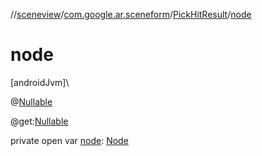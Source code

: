 //[sceneview](../../../index.md)/[com.google.ar.sceneform](../index.md)/[PickHitResult](index.md)/[node](node.md)

# node

[androidJvm]\

@[Nullable](https://developer.android.com/reference/kotlin/androidx/annotation/Nullable.html)

@get:[Nullable](https://developer.android.com/reference/kotlin/androidx/annotation/Nullable.html)

private open var [node](node.md): [Node](../../io.github.sceneview.node/-node/index.md)
